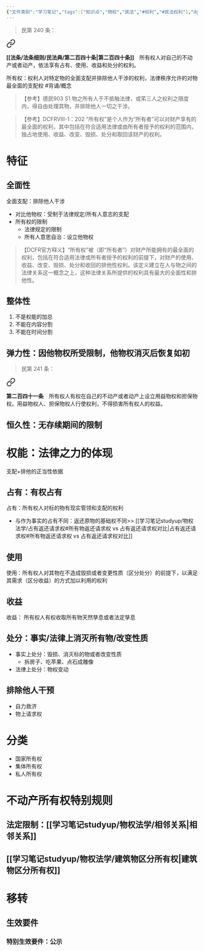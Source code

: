 ```yaml
---
{"文件类别":"学习笔记","tags":["知识点","物权","民法","#权利","#民法权利"],"dg-publish":true,"aliases":["完全物权"],"permalink":"/学习笔记studyup/物权法学/所有权/","dgPassFrontmatter":true,"created":"2024-10-05T18:18:34.178+08:00","updated":"2024-12-06T09:58:56.716+08:00"}
---
```


>民第 240 条：
<div class="transclusion internal-embed is-loaded"><a class="markdown-embed-link" href="/////#t240" aria-label="Open link"><svg xmlns="http://www.w3.org/2000/svg" width="24" height="24" viewBox="0 0 24 24" fill="none" stroke="currentColor" stroke-width="2" stroke-linecap="round" stroke-linejoin="round" class="svg-icon lucide-link"><path d="M10 13a5 5 0 0 0 7.54.54l3-3a5 5 0 0 0-7.07-7.07l-1.72 1.71"></path><path d="M14 11a5 5 0 0 0-7.54-.54l-3 3a5 5 0 0 0 7.07 7.07l1.71-1.71"></path></svg></a><div class="markdown-embed">



**[[法条/法条细则/民法典/第二百四十条\|第二百四十条]]**　所有权人对自己的不动产或者动产，依法享有占有、使用、收益和处分的权利。 

</div></div>


所有权：权利人对特定物的全面支配并排除他人干涉的权利，法律秩序允许的对物最全面的支配权 #背诵/概念 
>【参考】德民903 S1 物之所有人于不抵触法律，或笫三人之权利之限度内，得自由处理其物，并排除他人一切之干涉。

>【参考】DCFRVIII-1：202 “所有权”是个人作为“所有者”可以对财产享有的最全面的权利，其中包括在符合适用法律或由所有者授予的权利的范围内，独占地使用、收益、改变、毁损、处分和取回该财产的权利。
# 特征
## 全面性
全面支配：排除他人干涉
- 对比他物权：受制于法律规定/所有人意志的支配
- 所有权的限制
	- 法律规定的限制
	- 所有人意思自治：设立他物权

>【DCFR官方释义】“所有权”被（即“所有者”）对财产所能拥有的最全面的权利，包括在符合适用法律或所有者授予的权利的前提下，对财产的使用、收益、改变、毁损、处分和收回的排他性权利。该定义建立在人与物之间的法律关系这一概念之上，这种法律关系所提供的权利具有最大的全面性和排他性。
## 整体性
1. 不是权能的加总
2. 不能在内容分割
3. 不能在时间分割
## 弹力性：因他物权所受限制，他物权消灭后恢复如初
>民第 241 条：
<div class="transclusion internal-embed is-loaded"><a class="markdown-embed-link" href="/////#t241" aria-label="Open link"><svg xmlns="http://www.w3.org/2000/svg" width="24" height="24" viewBox="0 0 24 24" fill="none" stroke="currentColor" stroke-width="2" stroke-linecap="round" stroke-linejoin="round" class="svg-icon lucide-link"><path d="M10 13a5 5 0 0 0 7.54.54l3-3a5 5 0 0 0-7.07-7.07l-1.72 1.71"></path><path d="M14 11a5 5 0 0 0-7.54-.54l-3 3a5 5 0 0 0 7.07 7.07l1.71-1.71"></path></svg></a><div class="markdown-embed">



**第二百四十一条**　所有权人有权在自己的不动产或者动产上设立用益物权和担保物权。用益物权人、担保物权人行使权利，不得损害所有权人的权益。 

</div></div>

## 恒久性：无存续期间的限制
# 权能：法律之力的体现
支配+排他的正当性依据
## 占有：有权占有
占有：所有权人对标的物有现实管领和支配的权利
- 与作为事实的占有不同：返还原物的基础权不同>> [[学习笔记studyup/物权法学/占有返还请求权#所有物返还请求权 vs 占有返还请求权对比\|占有返还请求权#所有物返还请求权 vs 占有返还请求权对比]]
## 使用
使用：所有权人对其物在不造成毁损或者变更性质（区分处分）的前提下，以满足其需求（区分收益）的方式加以利用的权利
## 收益
收益： 所有权人有权收取所有物天然孳息或者法定孳息
## 处分：事实/法律上消灭所有物/改变性质
- 事实上处分：毁损、消灭标的物或者改变性质
	- 拆房子、吃苹果、点石成雕像
- 法律上处分：物权变动
## 排除他人干预
- 自力救济
- 物上请求权
# 分类
- 国家所有权
- 集体所有权
- 私人所有权
# 不动产所有权特别规则
## 法定限制：[[学习笔记studyup/物权法学/相邻关系\|相邻关系]]
## [[学习笔记studyup/物权法学/建筑物区分所有权\|建筑物区分所有权]]

# 移转
## 生效要件
### 特别生效要件：公示
